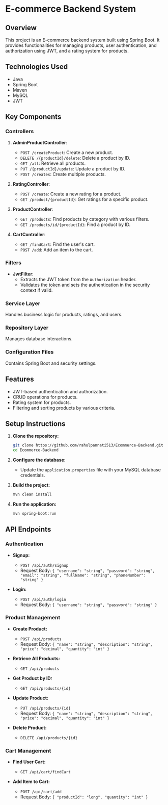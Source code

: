 # E-commerce Backend System

## Overview

This project is an E-commerce backend system built using Spring Boot. It provides functionalities for managing products, user authentication, and authorization using JWT, and a rating system for products.

## Technologies Used

- Java
- Spring Boot
- Maven
- MySQL
- JWT

## Key Components

### Controllers

1. **AdminProductController**:
    - `POST /createProduct`: Create a new product.
    - `DELETE /{productId}/delete`: Delete a product by ID.
    - `GET /all`: Retrieve all products.
    - `PUT /{productId}/update`: Update a product by ID.
    - `POST /creates`: Create multiple products.

2. **RatingController**:
    - `POST /create`: Create a new rating for a product.
    - `GET /product/{productId}`: Get ratings for a specific product.

3. **ProductController**:
    - `GET /products`: Find products by category with various filters.
    - `GET /products/id/{productId}`: Find a product by ID.

4. **CartController**:
    - `GET /findCart`: Find the user's cart.
    - `POST /add`: Add an item to the cart.

### Filters

- **JwtFilter**:
    - Extracts the JWT token from the `Authorization` header.
    - Validates the token and sets the authentication in the security context if valid.

### Service Layer

Handles business logic for products, ratings, and users.

### Repository Layer

Manages database interactions.

### Configuration Files

Contains Spring Boot and security settings.

## Features

- JWT-based authentication and authorization.
- CRUD operations for products.
- Rating system for products.
- Filtering and sorting products by various criteria.

## Setup Instructions

1. **Clone the repository:**
    ```sh
    git clone https://github.com/rahulpannati513/Ecommerce-Backend.git
    cd Ecommerce-Backend
    ```

2. **Configure the database:**
    - Update the `application.properties` file with your MySQL database credentials.

3. **Build the project:**
    ```sh
    mvn clean install
    ```

4. **Run the application:**
    ```sh
    mvn spring-boot:run
    ```

## API Endpoints

### Authentication

- **Signup:**
    - `POST /api/auth/signup`
    - Request Body: `{ "username": "string", "password": "string", "email": "string", "fullName": "string", "phoneNumber": "string" }`

- **Login:**
    - `POST /api/auth/login`
    - Request Body: `{ "username": "string", "password": "string" }`

### Product Management

- **Create Product:**
    - `POST /api/products`
    - Request Body: `{ "name": "string", "description": "string", "price": "decimal", "quantity": "int" }`

- **Retrieve All Products:**
    - `GET /api/products`

- **Get Product by ID:**
    - `GET /api/products/{id}`

- **Update Product:**
    - `PUT /api/products/{id}`
    - Request Body: `{ "name": "string", "description": "string", "price": "decimal", "quantity": "int" }`

- **Delete Product:**
    - `DELETE /api/products/{id}`

### Cart Management

- **Find User Cart:**
    - `GET /api/cart/findCart`

- **Add Item to Cart:**
    - `POST /api/cart/add`
    - Request Body: `{ "productId": "long", "quantity": "int" }`
